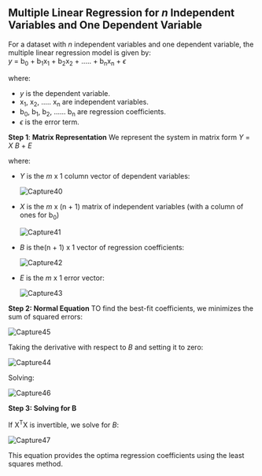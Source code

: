 ## Multiple Linear Regression for *n* Independent Variables and One Dependent Variable
For a dataset with *n* independent variables and one dependent variable, the multiple linear regression model is given by:  
*y* = b<sub>0</sub> + b<sub>1</sub>x<sub>1</sub> + b<sub>2</sub>x<sub>2</sub> + ..... + b<sub>n</sub>x<sub>n</sub> + $\epsilon$ 

where:
- *y* is the dependent variable.
- x<sub>1</sub>, x<sub>2</sub>, ..... x<sub>n</sub> are independent variables.
- b<sub>0</sub>, b<sub>1</sub>, b<sub>2</sub>, ...... b<sub>n</sub> are regression coefficients.
- $\epsilon$  is the error term.

**Step 1**: **Matrix Representation**
We represent the system in matrix form
*Y* = *X* *B* + *E*

where:
- *Y* is the *m* x 1 column vector of dependent variables:
  
  ![Capture40](https://github.com/user-attachments/assets/1d84592c-931f-44e8-847a-d8df6df209fe)

- *X* is the *m* x (n + 1) matrix of independent variables (with a column of ones for b<sub>0</sub>)
  
  ![Capture41](https://github.com/user-attachments/assets/5fc54a56-3d27-4e5b-bc2a-3f8cf9f13231)

- *B* is the(n + 1) x 1 vector of regression coefficients:
  
  ![Capture42](https://github.com/user-attachments/assets/8fa374e1-21ff-4964-891e-de9e9067b654)

- *E* is the *m* x 1 error vector:
  
  ![Capture43](https://github.com/user-attachments/assets/af918f4a-54a0-4dfd-b6b1-c612403dbef1)

**Step 2: Normal Equation**
TO find the best-fit coefficients, we minimizes the sum of squared errors:

![Capture45](https://github.com/user-attachments/assets/c07fdc7d-5699-43c6-bfae-dbd81a53e36e)

Taking the derivative with respect to *B* and setting it to zero:

![Capture44](https://github.com/user-attachments/assets/944cd76f-a5ad-49ad-be8e-55dc3600fce5)

Solving:

![Capture46](https://github.com/user-attachments/assets/32949b11-e972-4b53-aae9-440b2c835dd4)

**Step 3: Solving for B**

If X<sup>T</sup>X is invertible, we solve for *B*:

![Capture47](https://github.com/user-attachments/assets/e7864713-7bc1-44c7-add6-c19a748db1f1)

This equation provides the optima regression coefficients using the least squares method.






  
